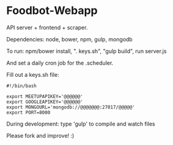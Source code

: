 Foodbot-Webapp
===========

API server + frontend + scraper.

Dependencies: node, bower, npm, gulp, mongodb

To run: npm/bower install, ". keys.sh", "gulp build", run server.js 

And set a daily cron job for the .scheduler.

Fill out a keys.sh file:
```
#!/bin/bash

export MEETUPAPIKEY='@@@@@@'
export GOOGLEAPIKEY='@@@@@@'
export MONGOURL='mongodb://@@@@@@@:27017/@@@@@'
export PORT=8000
```
During development: type 'gulp' to compile and watch files

Please fork and improve! :)



